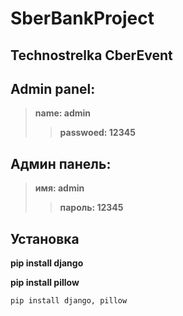 # SberBankProject
## Technostrelka CberEvent

## Admin panel:

> **name: admin**
>> **passwoed: 12345**

## Админ панель:

> **имя: admin**
>> **пароль: 12345**

## Установка

**pip install django**

**pip install pillow**
```python 
pip install django, pillow
```